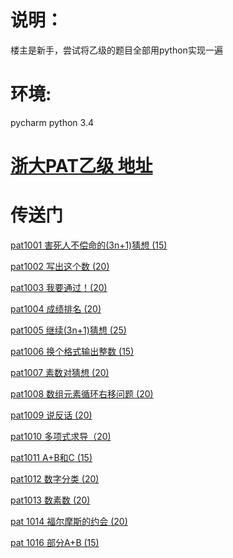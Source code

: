 # 说明：
楼主是新手，尝试将乙级的题目全部用python实现一遍

# 环境:
pycharm python 3.4

# [浙大PAT乙级 地址](https://www.patest.cn/contests/pat-b-practise)
# 传送门
[pat1001 害死人不偿命的(3n+1)猜想 (15)](https://github.com/zxf864823150/PAT_B/blob/master/pat1001.py)

[pat1002	写出这个数 (20)](https://github.com/zxf864823150/PAT_B/blob/master/pat1002.py)

[pat1003 我要通过！(20)](https://github.com/zxf864823150/PAT_B/blob/master/pat1003.py)

[pat1004 	成绩排名 (20)](https://github.com/zxf864823150/PAT_B/blob/master/pat1004.py)

[pat1005 	继续(3n+1)猜想 (25)](https://github.com/zxf864823150/PAT_B/blob/master/pat1005.py)

[pat1006 换个格式输出整数 (15)](https://github.com/zxf864823150/PAT_B/blob/master/pat1006.py)

[pat1007 	素数对猜想 (20)](https://github.com/zxf864823150/PAT_B/blob/master/pat1007.py)

[pat1008 数组元素循环右移问题 (20)](https://github.com/zxf864823150/PAT_B/blob/master/pat1008.py)

[pat1009 	说反话 (20)](https://github.com/zxf864823150/PAT_B/blob/master/pat1009.py)

[pat1010 多项式求导（20)](https://github.com/zxf864823150/PAT_B/blob/master/pat1010.py)

[pat1011 	A+B和C (15)](https://github.com/zxf864823150/PAT_B/blob/master/pat1011.py)

[pat1012 	数字分类 (20)](https://github.com/zxf864823150/PAT_B/blob/master/pat1012.py)

[pat1013 数素数 (20)](https://github.com/zxf864823150/PAT_B/blob/master/pat1013.py)

[pat 1014 	福尔摩斯的约会 (20)](https://github.com/zxf864823150/PAT_B/blob/master/pat1014.py)

[pat 1016   部分A+B (15)](https://github.com/zxf864823150/PAT_B/blob/master/pat1016.py)